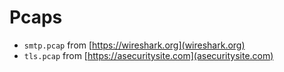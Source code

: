 # Pcaps
 - `smtp.pcap` from [https://wireshark.org](wireshark.org)
 - `tls.pcap` from [https://asecuritysite.com](asecuritysite.com)
